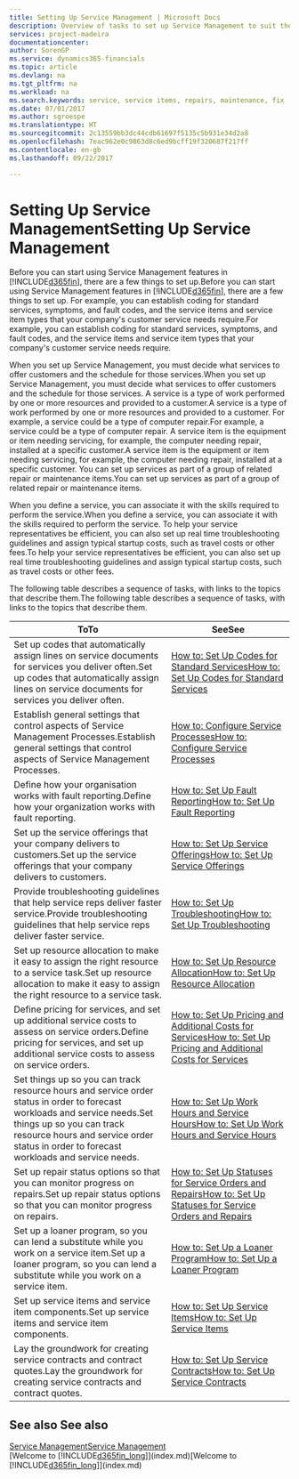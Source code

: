 ```yaml
---
title: Setting Up Service Management | Microsoft Docs
description: Overview of tasks to set up Service Management to suit the way that your organisations manages its services.
services: project-madeira
documentationcenter: 
author: SorenGP
ms.service: dynamics365-financials
ms.topic: article
ms.devlang: na
ms.tgt_pltfrm: na
ms.workload: na
ms.search.keywords: service, service items, repairs, maintenance, fix
ms.date: 07/01/2017
ms.author: sgroespe
ms.translationtype: HT
ms.sourcegitcommit: 2c13559bb3dc44cdb61697f5135c5b931e34d2a8
ms.openlocfilehash: 7eac962e0c9863d8c6ed9bcff19f320687f217ff
ms.contentlocale: en-gb
ms.lasthandoff: 09/22/2017

---
```


# <a name="setting-up-service-management"></a><span data-ttu-id="c4b2d-103">Setting Up Service Management</span><span class="sxs-lookup"><span data-stu-id="c4b2d-103">Setting Up Service Management</span></span>
<span data-ttu-id="c4b2d-104">Before you can start using Service Management features in [!INCLUDE[d365fin](includes/d365fin_md.md)], there are a few things to set up.</span><span class="sxs-lookup"><span data-stu-id="c4b2d-104">Before you can start using Service Management features in [!INCLUDE[d365fin](includes/d365fin_md.md)], there are a few things to set up.</span></span> <span data-ttu-id="c4b2d-105">For example, you can establish coding for standard services, symptoms, and fault codes, and the service items and service item types that your company's customer service needs require.</span><span class="sxs-lookup"><span data-stu-id="c4b2d-105">For example, you can establish coding for standard services, symptoms, and fault codes, and the service items and service item types that your company's customer service needs require.</span></span>  

<span data-ttu-id="c4b2d-106">When you set up Service Management, you must decide what services to offer customers and the schedule for those services.</span><span class="sxs-lookup"><span data-stu-id="c4b2d-106">When you set up Service Management, you must decide what services to offer customers and the schedule for those services.</span></span> <span data-ttu-id="c4b2d-107">A service is a type of work performed by one or more resources and provided to a customer.</span><span class="sxs-lookup"><span data-stu-id="c4b2d-107">A service is a type of work performed by one or more resources and provided to a customer.</span></span> <span data-ttu-id="c4b2d-108">For example, a service could be a type of computer repair.</span><span class="sxs-lookup"><span data-stu-id="c4b2d-108">For example, a service could be a type of computer repair.</span></span> <span data-ttu-id="c4b2d-109">A service item is the equipment or item needing servicing, for example, the computer needing repair, installed at a specific customer.</span><span class="sxs-lookup"><span data-stu-id="c4b2d-109">A service item is the equipment or item needing servicing, for example, the computer needing repair, installed at a specific customer.</span></span> <span data-ttu-id="c4b2d-110">You can set up services as part of a group of related repair or maintenance items.</span><span class="sxs-lookup"><span data-stu-id="c4b2d-110">You can set up services as part of a group of related repair or maintenance items.</span></span>  
  
<span data-ttu-id="c4b2d-111">When you define a service, you can associate it with the skills required to perform the service.</span><span class="sxs-lookup"><span data-stu-id="c4b2d-111">When you define a service, you can associate it with the skills required to perform the service.</span></span> <span data-ttu-id="c4b2d-112">To help your service representatives be efficient, you can also set up real time troubleshooting guidelines and assign typical startup costs, such as travel costs or other fees.</span><span class="sxs-lookup"><span data-stu-id="c4b2d-112">To help your service representatives be efficient, you can also set up real time troubleshooting guidelines and assign typical startup costs, such as travel costs or other fees.</span></span>  

<span data-ttu-id="c4b2d-113">The following table describes a sequence of tasks, with links to the topics that describe them.</span><span class="sxs-lookup"><span data-stu-id="c4b2d-113">The following table describes a sequence of tasks, with links to the topics that describe them.</span></span>  
  
| <span data-ttu-id="c4b2d-114">To</span><span class="sxs-lookup"><span data-stu-id="c4b2d-114">To</span></span> | <span data-ttu-id="c4b2d-115">See</span><span class="sxs-lookup"><span data-stu-id="c4b2d-115">See</span></span> |
| --- | --- |
| <span data-ttu-id="c4b2d-116">Set up codes that automatically assign lines on service documents for services you deliver often.</span><span class="sxs-lookup"><span data-stu-id="c4b2d-116">Set up codes that automatically assign lines on service documents for services you deliver often.</span></span> |[<span data-ttu-id="c4b2d-117">How to: Set Up Codes for Standard Services</span><span class="sxs-lookup"><span data-stu-id="c4b2d-117">How to: Set Up Codes for Standard Services</span></span>](service-how-setup-service-coding.md)|
| <span data-ttu-id="c4b2d-118">Establish general settings that control aspects of Service Management Processes.</span><span class="sxs-lookup"><span data-stu-id="c4b2d-118">Establish general settings that control aspects of Service Management Processes.</span></span>|[<span data-ttu-id="c4b2d-119">How to: Configure Service Processes</span><span class="sxs-lookup"><span data-stu-id="c4b2d-119">How to: Configure Service Processes</span></span>](service-setup-service-processes.md)|
| <span data-ttu-id="c4b2d-120">Define how your organisation works with fault reporting.</span><span class="sxs-lookup"><span data-stu-id="c4b2d-120">Define how your organization works with fault reporting.</span></span> |[<span data-ttu-id="c4b2d-121">How to: Set Up Fault Reporting</span><span class="sxs-lookup"><span data-stu-id="c4b2d-121">How to: Set Up Fault Reporting</span></span>](service-how-setup-fault-reporting.md) |
| <span data-ttu-id="c4b2d-122">Set up the service offerings that your company delivers to customers.</span><span class="sxs-lookup"><span data-stu-id="c4b2d-122">Set up the service offerings that your company delivers to customers.</span></span>|[<span data-ttu-id="c4b2d-123">How to: Set Up Service Offerings</span><span class="sxs-lookup"><span data-stu-id="c4b2d-123">How to: Set Up Service Offerings</span></span>](service-how-setup-service-offerings.md)|
| <span data-ttu-id="c4b2d-124">Provide troubleshooting guidelines that help service reps deliver faster service.</span><span class="sxs-lookup"><span data-stu-id="c4b2d-124">Provide troubleshooting guidelines that help service reps deliver faster service.</span></span> |[<span data-ttu-id="c4b2d-125">How to: Set Up Troubleshooting</span><span class="sxs-lookup"><span data-stu-id="c4b2d-125">How to: Set Up Troubleshooting</span></span>](service-how-setup-troubleshooting.md) |
| <span data-ttu-id="c4b2d-126">Set up resource allocation to make it easy to assign the right resource to a service task.</span><span class="sxs-lookup"><span data-stu-id="c4b2d-126">Set up resource allocation to make it easy to assign the right resource to a service task.</span></span> |[<span data-ttu-id="c4b2d-127">How to: Set Up Resource Allocation</span><span class="sxs-lookup"><span data-stu-id="c4b2d-127">How to: Set Up Resource Allocation</span></span>](service-how-setup-resource-allocation.md) |
| <span data-ttu-id="c4b2d-128">Define pricing for services, and set up additional service costs to assess on service orders.</span><span class="sxs-lookup"><span data-stu-id="c4b2d-128">Define pricing for services, and set up additional service costs to assess on service orders.</span></span> |[<span data-ttu-id="c4b2d-129">How to: Set Up Pricing and Additional Costs for Services</span><span class="sxs-lookup"><span data-stu-id="c4b2d-129">How to: Set Up Pricing and Additional Costs for Services</span></span>](service-how-setup-service-costs-pricing.md)|
| <span data-ttu-id="c4b2d-130">Set things up so you can track resource hours and service order status in order to forecast workloads and service needs.</span><span class="sxs-lookup"><span data-stu-id="c4b2d-130">Set things up so you can track resource hours and service order status in order to forecast workloads and service needs.</span></span>|[<span data-ttu-id="c4b2d-131">How to: Set Up Work Hours and Service Hours</span><span class="sxs-lookup"><span data-stu-id="c4b2d-131">How to: Set Up Work Hours and Service Hours</span></span>](service-how-setup-work-service-hours.md)|
| <span data-ttu-id="c4b2d-132">Set up repair status options so that you can monitor progress on repairs.</span><span class="sxs-lookup"><span data-stu-id="c4b2d-132">Set up repair status options so that you can monitor progress on repairs.</span></span> | [<span data-ttu-id="c4b2d-133">How to: Set Up Statuses for Service Orders and Repairs</span><span class="sxs-lookup"><span data-stu-id="c4b2d-133">How to: Set Up Statuses for Service Orders and Repairs</span></span>](service-order-repair-status.md)|
| <span data-ttu-id="c4b2d-134">Set up a loaner program, so you can lend a substitute while you work on a service item.</span><span class="sxs-lookup"><span data-stu-id="c4b2d-134">Set up a loaner program, so you can lend a substitute while you work on a service item.</span></span> |[<span data-ttu-id="c4b2d-135">How to: Set Up a Loaner Program</span><span class="sxs-lookup"><span data-stu-id="c4b2d-135">How to: Set Up a Loaner Program</span></span>](service-how-setup-loaner-program.md) |
| <span data-ttu-id="c4b2d-136">Set up service items and service item components.</span><span class="sxs-lookup"><span data-stu-id="c4b2d-136">Set up service items and service item components.</span></span> |[<span data-ttu-id="c4b2d-137">How to: Set Up Service Items</span><span class="sxs-lookup"><span data-stu-id="c4b2d-137">How to: Set Up Service Items</span></span>](service-how-setup-service-items.md) |
| <span data-ttu-id="c4b2d-138">Lay the groundwork for creating service contracts and contract quotes.</span><span class="sxs-lookup"><span data-stu-id="c4b2d-138">Lay the groundwork for creating service contracts and contract quotes.</span></span> |[<span data-ttu-id="c4b2d-139">How to: Set Up Service Contracts</span><span class="sxs-lookup"><span data-stu-id="c4b2d-139">How to: Set Up Service Contracts</span></span>](service-how-setup-service-contracts.md) |

## <a name="see-also"></a><span data-ttu-id="c4b2d-140">See also </span><span class="sxs-lookup"><span data-stu-id="c4b2d-140">See also</span></span>
[<span data-ttu-id="c4b2d-141">Service Management</span><span class="sxs-lookup"><span data-stu-id="c4b2d-141">Service Management</span></span>](service-service.md)  
<span data-ttu-id="c4b2d-142">[Welcome to [!INCLUDE[d365fin_long](includes/d365fin_long_md.md)]](index.md)</span><span class="sxs-lookup"><span data-stu-id="c4b2d-142">[Welcome to [!INCLUDE[d365fin_long](includes/d365fin_long_md.md)]](index.md)</span></span>  

